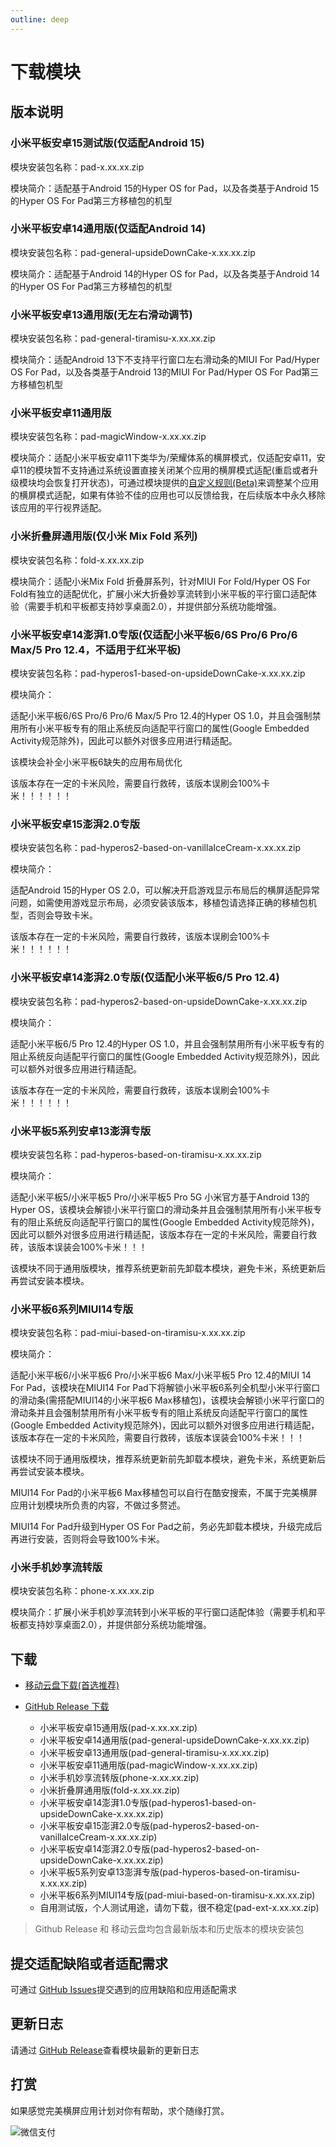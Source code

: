 ```yaml
---
outline: deep
---
```


# 下载模块

## 版本说明

### 小米平板安卓15测试版(仅适配Android 15)

模块安装包名称：pad-x.xx.xx.zip

模块简介：适配基于Android 15的Hyper OS for Pad，以及各类基于Android 15的Hyper OS For Pad第三方移植包的机型

### 小米平板安卓14通用版(仅适配Android 14)

模块安装包名称：pad-general-upsideDownCake-x.xx.xx.zip

模块简介：适配基于Android 14的Hyper OS for Pad，以及各类基于Android 14的Hyper OS For Pad第三方移植包的机型


### 小米平板安卓13通用版(无左右滑动调节)

模块安装包名称：pad-general-tiramisu-x.xx.xx.zip

模块简介：适配Android 13下不支持平行窗口左右滑动条的MIUI For Pad/Hyper OS For Pad，以及各类基于Android 13的MIUI For Pad/Hyper OS For Pad第三方移植包机型


### 小米平板安卓11通用版

模块安装包名称：pad-magicWindow-x.xx.xx.zip

模块简介：适配小米平板安卓11下类华为/荣耀体系的横屏模式，仅适配安卓11，安卓11的模块暂不支持通过系统设置直接关闭某个应用的横屏模式适配(重启或者升级模块均会恢复打开状态)，可通过模块提供的[自定义规则(Beta)](https://hyper-magic-window.sothx.com/custom-config.html)来调整某个应用的横屏模式适配，如果有体验不佳的应用也可以反馈给我，在后续版本中永久移除该应用的平行视界适配。


### 小米折叠屏通用版(仅小米 Mix Fold 系列)

模块安装包名称：fold-x.xx.xx.zip

模块简介：适配小米Mix Fold 折叠屏系列，针对MIUI For Fold/Hyper OS For Fold有独立的适配优化，扩展小米大折叠妙享流转到小米平板的平行窗口适配体验（需要手机和平板都支持妙享桌面2.0），并提供部分系统功能增强。

### 小米平板安卓14澎湃1.0专版(仅适配小米平板6/6S Pro/6 Pro/6 Max/5 Pro 12.4，不适用于红米平板)

模块安装包名称：pad-hyperos1-based-on-upsideDownCake-x.xx.xx.zip

模块简介：

适配小米平板6/6S Pro/6 Pro/6 Max/5 Pro 12.4的Hyper OS 1.0，并且会强制禁用所有小米平板专有的阻止系统反向适配平行窗口的属性(Google Embedded Activity规范除外)，因此可以额外对很多应用进行精适配。

该模块会补全小米平板6缺失的应用布局优化

该版本存在一定的卡米风险，需要自行救砖，该版本误刷会100%卡米！！！！！！

### 小米平板安卓15澎湃2.0专版

模块安装包名称：pad-hyperos2-based-on-vanillaIceCream-x.xx.xx.zip

模块简介：

适配Android 15的Hyper OS 2.0，可以解决开启游戏显示布局后的横屏适配异常问题，如需使用游戏显示布局，必须安装该版本，移植包请选择正确的移植包机型，否则会导致卡米。

该版本存在一定的卡米风险，需要自行救砖，该版本误刷会100%卡米！！！！！！

### 小米平板安卓14澎湃2.0专版(仅适配小米平板6/5 Pro 12.4)

模块安装包名称：pad-hyperos2-based-on-upsideDownCake-x.xx.xx.zip

模块简介：

适配小米平板6/5 Pro 12.4的Hyper OS 1.0，并且会强制禁用所有小米平板专有的阻止系统反向适配平行窗口的属性(Google Embedded Activity规范除外)，因此可以额外对很多应用进行精适配。

该版本存在一定的卡米风险，需要自行救砖，该版本误刷会100%卡米！！！！！！

### 小米平板5系列安卓13澎湃专版

模块安装包名称：pad-hyperos-based-on-tiramisu-x.xx.xx.zip

模块简介：

适配小米平板5/小米平板5 Pro/小米平板5 Pro 5G 小米官方基于Android 13的 Hyper OS，该模块会解锁小米平行窗口的滑动条并且会强制禁用所有小米平板专有的阻止系统反向适配平行窗口的属性(Google Embedded Activity规范除外)，因此可以额外对很多应用进行精适配，该版本存在一定的卡米风险，需要自行救砖，该版本误装会100%卡米！！！

该模块不同于通用版模块，推荐系统更新前先卸载本模块，避免卡米，系统更新后再尝试安装本模块。

### 小米平板6系列MIUI14专版

模块安装包名称：pad-miui-based-on-tiramisu-x.xx.xx.zip

模块简介：

适配小米平板6/小米平板6 Pro/小米平板6 Max/小米平板5 Pro 12.4的MIUI 14 For Pad，该模块在MIUI14 For Pad下将解锁小米平板6系列全机型小米平行窗口的滑动条(需搭配MIUI14的小米平板6 Max移植包)，该模块会解锁小米平行窗口的滑动条并且会强制禁用所有小米平板专有的阻止系统反向适配平行窗口的属性(Google Embedded Activity规范除外)，因此可以额外对很多应用进行精适配，该版本存在一定的卡米风险，需要自行救砖，该版本误装会100%卡米！！！

该模块不同于通用版模块，推荐系统更新前先卸载本模块，避免卡米，系统更新后再尝试安装本模块。

MIUI14 For Pad的小米平板6 Max移植包可以自行在酷安搜索，不属于完美横屏应用计划模块所负责的内容，不做过多赘述。

MIUI14 For Pad升级到Hyper OS For Pad之前，务必先卸载本模块，升级完成后再进行安装，否则将会导致100%卡米。

### 小米手机妙享流转版

模块安装包名称：phone-x.xx.xx.zip

模块简介：扩展小米手机妙享流转到小米平板的平行窗口适配体验（需要手机和平板都支持妙享桌面2.0），并提供部分系统功能增强。


## 下载

-   [移动云盘下载(首选推荐)](https://caiyun.139.com/m/i?135CeBMHACC6p)

-   [GitHub Release 下载](https://github.com/sothx/mipad-magic-window/releases/)
    -   小米平板安卓15通用版(pad-x.xx.xx.zip)
    -   小米平板安卓14通用版(pad-general-upsideDownCake-x.xx.xx.zip)
    -   小米平板安卓13通用版(pad-general-tiramisu-x.xx.xx.zip)
    -   小米平板安卓11通用版(pad-magicWindow-x.xx.xx.zip)
    -   小米手机妙享流转版(phone-x.xx.xx.zip)
    -   小米折叠屏通用版(fold-x.xx.xx.zip)
    -   小米平板安卓14澎湃1.0专版(pad-hyperos1-based-on-upsideDownCake-x.xx.xx.zip)
    -   小米平板安卓15澎湃2.0专版(pad-hyperos2-based-on-vanillaIceCream-x.xx.xx.zip)
    -   小米平板安卓14澎湃2.0专版(pad-hyperos2-based-on-upsideDownCake-x.xx.xx.zip)
    -   小米平板5系列安卓13澎湃专版(pad-hyperos-based-on-tiramisu-x.xx.xx.zip)
    -   小米平板6系列MIUI14专版(pad-miui-based-on-tiramisu-x.xx.xx.zip)
    -   自用测试版，个人测试用途，请勿下载，很不稳定(pad-ext-x.xx.xx.zip)

> Github Release 和 移动云盘均包含最新版本和历史版本的模块安装包

## 提交适配缺陷或者适配需求

可通过 [GitHub Issues](https://github.com/sothx/mipad-magic-window/issues)提交遇到的应用缺陷和应用适配需求

## 更新日志

请通过 [GitHub Release](https://github.com/sothx/mipad-magic-window/releases/)查看模块最新的更新日志

## 打赏

如果感觉完美横屏应用计划对你有帮助，求个随缘打赏。

![微信支付](https://sothx.com/images/github/wechatQR.jpg)
